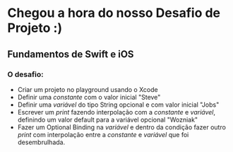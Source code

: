 # Chegou a hora do nosso Desafio de Projeto :)
## Fundamentos de Swift e iOS
### O desafio:

- Criar um projeto no playground usando o Xcode
- Definir uma _constante_ com o valor inicial "Steve"
- Definir uma _variável_ do tipo String opcional e com valor inicial "Jobs"
- Escrever um _print_ fazendo interpolação com a _constante_ e _variável_, definindo um valor default para a variável opcional "Wozniak"
- Fazer um Optional Binding na _variável_ e dentro da condição fazer outro _print_ com interpolação entre a _constante_ e _variável_ que foi desembrulhada.

